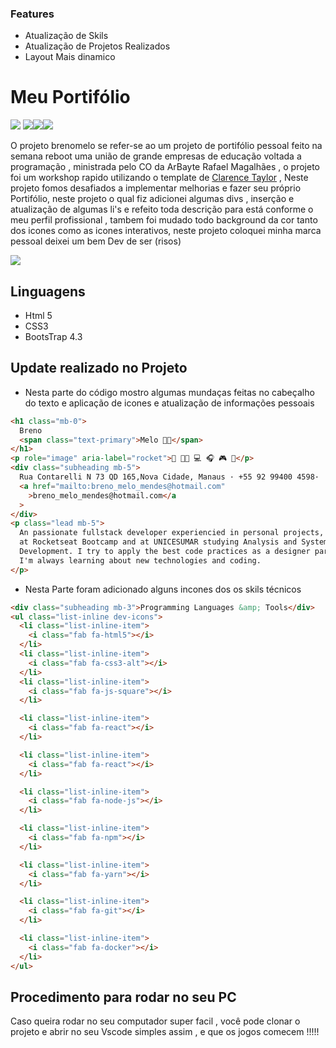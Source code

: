 ### Features

- Atualização de Skils
- Atualização de Projetos Realizados
- Layout Mais dinamico

# Meu Portifólio

![](https://img.shields.io/github/languages/count/brenokf/brenomelo) ![](https://img.shields.io/github/last-commit/brenokf/brenomelo)![](https://img.shields.io/github/repo-size/brenokf/brenomelo)![](https://img.shields.io/github/languages/top/brenokf/brenomelo)

O projeto brenomelo se refer-se ao um projeto de portifólio pessoal feito na semana reboot uma união de grande empresas de educação voltada a programação , ministrada pelo CO da ArBayte
Rafael Magalhães , o projeto foi um workshop rapido utilizando o template de [Clarence Taylor](https://startbootstrap.com/themes/resume/ "Clarence Taylor") , Neste projeto fomos desafiados a implementar melhorias e fazer seu próprio Portifólio, neste projeto o qual fiz adicionei algumas divs , inserção e atualização de algumas li's e refeito toda descrição para está conforme o meu perfil profissional , tambem foi mudado todo background da cor tanto dos icones como as icones interativos, neste projeto coloquei minha marca pessoal deixei um bem Dev de ser (risos)

![](https://github.com/brenokf/brenomelo/blob/master/github/POrtifolio.gif?raw=true)

## Linguagens

- Html 5
- CSS3
- BootsTrap 4.3

## Update realizado no Projeto

- Nesta parte do código mostro algumas mundaças feitas no cabeçalho do texto e aplicação de icones e atualização de informações pessoais

```html
<h1 class="mb-0">
  Breno
  <span class="text-primary">Melo 👨‍💻</span>
</h1>
<p role="image" aria-label="rocket">🚀 👨‍💻 💻 🎧 🎮 🤖</p>
<div class="subheading mb-5">
  Rua Contarelli N 73 QD 165,Nova Cidade, Manaus · +55 92 99400 4598·
  <a href="mailto:breno_melo_mendes@hotmail.com"
    >breno_melo_mendes@hotmail.com</a
  >
</div>
<p class="lead mb-5">
  An passionate fullstack developer experiencied in personal projects, student
  at Rocketseat Bootcamp and at UNICESUMAR studying Analysis and Systems
  Development. I try to apply the best code practices as a designer partner and
  I'm always learning about new technologies and coding.
</p>
```

- Nesta Parte foram adicionado alguns incones dos os skils técnicos

```html
<div class="subheading mb-3">Programming Languages &amp; Tools</div>
<ul class="list-inline dev-icons">
  <li class="list-inline-item">
    <i class="fab fa-html5"></i>
  </li>
  <li class="list-inline-item">
    <i class="fab fa-css3-alt"></i>
  </li>
  <li class="list-inline-item">
    <i class="fab fa-js-square"></i>
  </li>

  <li class="list-inline-item">
    <i class="fab fa-react"></i>
  </li>

  <li class="list-inline-item">
    <i class="fab fa-react"></i>
  </li>

  <li class="list-inline-item">
    <i class="fab fa-node-js"></i>
  </li>

  <li class="list-inline-item">
    <i class="fab fa-npm"></i>
  </li>

  <li class="list-inline-item">
    <i class="fab fa-yarn"></i>
  </li>

  <li class="list-inline-item">
    <i class="fab fa-git"></i>
  </li>

  <li class="list-inline-item">
    <i class="fab fa-docker"></i>
  </li>
</ul>
```

## Procedimento para rodar no seu PC

Caso queira rodar no seu computador super facil , você pode clonar o projeto e abrir no seu Vscode simples assim , e que os jogos comecem !!!!!
